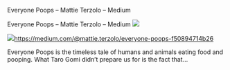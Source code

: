 Everyone Poops – Mattie Terzolo – Medium

Everyone Poops – Mattie Terzolo – Medium
![](../_resources/ba3a2bf5c4332d6f6cf2e4baa7d7ec42.png)

![](../_resources/a59c6579e2ce83f917bf56063cfff56c.png)https://medium.com/@mattie.terzolo/everyone-poops-f50894714b26

Everyone Poops is the timeless tale of humans and animals eating food and pooping. What Taro Gomi didn’t prepare us for is the fact that…